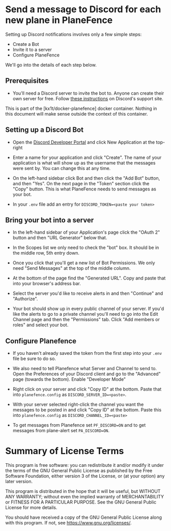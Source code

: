 # Send a message to Discord for each new plane in PlaneFence
Setting up Discord notifications involves only a few simple steps:

- Create a Bot
- Invite it to a server
- Configure PlaneFence

We'll go into the details of each step below.

## Prerequisites

- You'll need a Discord server to invite the bot to. Anyone can create their own server for free. Follow [these instructions](https://support.discord.com/hc/en-us/articles/204849977-How-do-I-create-a-server-) on Discord's support site.

This is part of the [kx1t/docker-planefence] docker container. Nothing in this document will make sense outside the context of this container.

## Setting up a Discord Bot

- Open the [Discord Developer Portal](https://discord.com/developers/applications) and click New Application at the top-right

- Enter a name for your application and click "Create". The name of your application is what will show up as the username that the messages were sent by. You can change this at any time.

- On the left-hand sidebar click Bot and then click the "Add Bot" button, and then "Yes". On the next page in the "Token" section click the "Copy" button. This is what PlaneFence needs to send messages as your bot.

- In your `.env` file add an entry for `DISCORD_TOKEN=<paste your token>`

## Bring your bot into a server

- In the left-hand sidebar of your Application's page click the "OAuth 2" button and then "URL Generator" below that.

- In the Scopes list we only need to check the "bot" box. It should be in the middle row, 5th entry down.

- Once you click that you'll get a new list of Bot Permissions. We only need "Send Messages" at the top of the middle column.

- At the bottom of the page find the "Generated URL". Copy and paste that into your browser's address bar.

- Select the server you'd like to receive alerts in and then "Continue" and "Authorize".

- Your bot should show up in every public channel of your server. If you'd like the alerts to go to a private channel you'll need to go into the Edit Channel page and then the "Permissions" tab. Click "Add members or roles" and select your bot.

## Configure Planefence

- If you haven't already saved the token from the first step into your `.env` file be sure to do so.

- We also need to tell Planefence what Server and Channel to send to. Open the Preferences of your Discord client and go to the "Advanced" page (towards the bottom). Enable "Developer Mode"

- Right click on your server and click "Copy ID" at the bottom. Paste that into `planefence.config` as `DISCORD_SERVER_ID=<paste>`.

- With your server selected right-click the channel you want the messages to be posted in and click "Copy ID" at the bottom. Paste this into `planefence.config` as `DISCORD_CHANNEL_ID=<paste>`

- To get messages from Planefence set `PF_DISCORD=ON` and to get messages from plane-alert set `PA_DISCORD=ON`.

# Summary of License Terms
This program is free software: you can redistribute it and/or modify
it under the terms of the GNU General Public License as published by
the Free Software Foundation, either version 3 of the License, or
(at your option) any later version.

This program is distributed in the hope that it will be useful,
but WITHOUT ANY WARRANTY; without even the implied warranty of
MERCHANTABILITY or FITNESS FOR A PARTICULAR PURPOSE.  See the
GNU General Public License for more details.

You should have received a copy of the GNU General Public License
along with this program.  If not, see <https://www.gnu.org/licenses/>.
